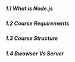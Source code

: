 <h5>1.1 What is Node.js</h5>
<h5>1.2 Course Requirements</h5>
<h5>1.3 Course Structure</h5>
<h5>1.4 Bwowser Vs Server</h5>
